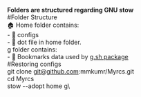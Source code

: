 **Folders are structured regarding GNU stow**\
#Folder Structure\
🏠 Home folder contains:\
    - 📁 configs\
    - 📁 dot file in home folder.\
g folder contains:\
    - 📁 Bookmarks data used by [g.sh package](https://codeberg.org/tplasdio/g.sh/raw/branch/master/packaging/PKGBUILD-git)\
#Restoring configs\
git clone git@github.com:mmkumr/Myrcs.git\
cd Myrcs\
stow --adopt home g\
